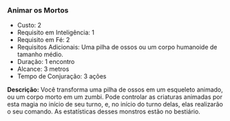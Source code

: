 ### Animar os Mortos

- Custo: 2
- Requisito em Inteligência: 1
- Requisito em Fé: 2
- Requisitos Adicionais: Uma pilha de ossos ou um corpo humanoide de tamanho médio.
- Duração: 1 encontro
- Alcance: 3 metros
- Tempo de Conjuração: 3 ações

**Descrição:** Você transforma uma pilha de ossos em um esqueleto animado, ou um corpo morto em um zumbi. Pode controlar as criaturas animadas por esta magia no início de seu turno, e, no início do turno delas, elas realizarão o seu comando. As estatísticas desses monstros estão no bestiário.